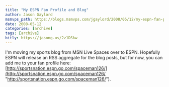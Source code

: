 ```yaml
---
title: "My ESPN Fan Profile and Blog"
author: Jason Gaylord
msmvps_path: https://blogs.msmvps.com/jgaylord/2008/05/12/my-espn-fan-profile-and-blog/
date: 2008-05-12
categories: [archive]
tags: [archive]
bitly: https://jasong.us/2z1DSkw
---
```


I'm moving my sports blog from MSN Live Spaces over to ESPN. Hopefully ESPN will release an RSS aggregate for the blog posts, but for now, you can add me to your fan profile here: [http://sportsnation.espn.go.com/spaceman126/](http://sportsnation.espn.go.com/spaceman126/ "http://sportsnation.espn.go.com/spaceman126/").